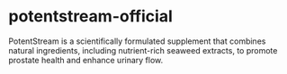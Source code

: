 # potentstream-official
PotentStream is a scientifically formulated supplement that combines natural ingredients, including nutrient-rich seaweed extracts, to promote prostate health and enhance urinary flow.
